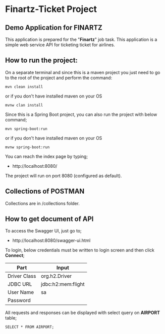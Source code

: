 # Finartz-Ticket Project

Demo Application for FINARTZ
----------------------------------
This  application is prepared for the "**Finartz**" job task.  This application is a simple web service API for ticketing ticket for airlines.

How to run the project:
-----------------------

On a separate terminal and since this is a maven project you just need to go to the root of the project and perform the command:
```
mvn clean install
```
or if you don't have installed maven on your OS

```
mvnw clan install
```

Since this is a Spring Boot project, you can also run the project with below command;
```
mvn spring-boot:run
```

or if you don't have installed maven on your OS
```
mvnw spring-boot:run
```

You can reach the index page by typing;

*  http://localhost:8080/

The project will run on port 8080 (configured as default).

Collections of POSTMAN
-----------------------
Collections are in /collections folder.

How to get document of API
-----------------------

To access the Swagger UI, just go to;
* http://localhost:8080/swagger-ui.html


To login, below credentials must be written to login screen and then click **Connect**;

| Part  | Input |
| ------------- | ------------- |
| Driver Class  | org.h2.Driver |
| JDBC URL  | jdbc:h2:mem:flight
| User Name | sa  |
| Password   |

All requests and responses can be displayed with select query on **AIRPORT** table;
```
SELECT * FROM AIRPORT;


